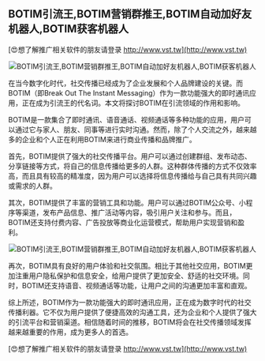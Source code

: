 ## **BOTIM引流王,BOTIM营销群推王,BOTIM自动加好友机器人,BOTIM获客机器人**

[😍想了解推广相关软件的朋友请登录 http://www.vst.tw](http://www.vst.tw)

 <center><img src="https://vst.tw/MP4/tuiguang/png/7.png" alt="BOTIM引流王,BOTIM营销群推王,BOTIM自动加好友机器人,BOTIM获客机器人"></center>

在当今数字化时代，社交传播已经成为了企业发展和个人品牌建设的关键。而BOTIM（即Break Out The Instant Messaging）作为一款功能强大的即时通讯应用，正在成为引流王的代名词。本文将探讨BOTIM在引流领域的作用和影响。

BOTIM是一款集合了即时通讯、语音通话、视频通话等多种功能的应用，用户可以通过它与家人、朋友、同事等进行实时沟通。然而，除了个人交流之外，越来越多的企业和个人正在利用BOTIM来进行商业传播和品牌推广。

首先，BOTIM提供了强大的社交传播平台。用户可以通过创建群组、发布动态、分享链接等方式，将自己的信息传播给更多的人群。这种群体传播的方式不仅效率高，而且具有较高的精准度，因为用户可以选择将信息传播给与自己具有共同兴趣或需求的人群。

其次，BOTIM提供了丰富的营销工具和功能。用户可以通过BOTIM公众号、小程序等渠道，发布产品信息、推广活动等内容，吸引用户关注和参与。而且，BOTIM还支持付费内容、广告投放等商业化运营模式，帮助用户实现营销和盈利。

 <center><img src="https://vst.tw/MP4/tuiguang/png/7.png" alt="BOTIM引流王,BOTIM营销群推王,BOTIM自动加好友机器人,BOTIM获客机器人"></center>

再次，BOTIM具有良好的用户体验和社交氛围。相比于其他社交应用，BOTIM更加注重用户隐私保护和信息安全，给用户提供了更加安全、舒适的社交环境。同时，BOTIM还支持语音、视频通话等功能，让用户之间的沟通更加丰富和直观。

综上所述，BOTIM作为一款功能强大的即时通讯应用，正在成为数字时代的社交传播利器。它不仅为用户提供了便捷高效的沟通工具，还为企业和个人提供了强大的引流平台和营销渠道。相信随着时间的推移，BOTIM将会在社交传播领域发挥越来越重要的作用，成为更多人的首选。

[😍想了解推广相关软件的朋友请登录 http://www.vst.tw](http://www.vst.tw)



